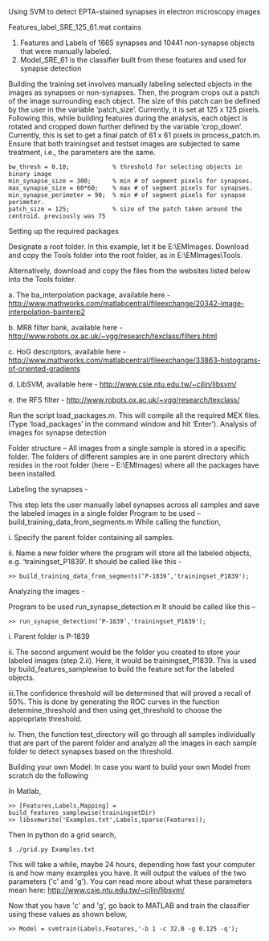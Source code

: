 Using SVM to detect EPTA-stained synapses in electron microscopy images

Features_label_SRE_125_61.mat contains
  
  1. Features and Labels of 1665 synapses and 10441 non-synapse objects that were manually labeled.
  2. Model_SRE_61 is the classifier built from these features and used for synapse detection

Building the training set involves manually labeling selected objects in the images as synapses or non-synapses. Then, the program crops out a patch of the image surrounding each object. The size of this patch can be defined by the user in the variable ‘patch_size’. Currently, it is set at 125 x 125 pixels. Following this, while building features during the analysis, each object is rotated and cropped down further defined by the variable ‘crop_down’. Currently, this is set to get a final patch of 61 x 61 pixels in process_patch.m. Ensure that both trainingset and testset images are subjected to same treatment, i.e., the parameters are the same.

    bw_thresh = 0.10;            % threshold for selecting objects in binary image
    min_synapse_size = 300;      % min # of segment pixels for synapses.
    max_synapse_size = 60*60;    % max # of segment pixels for synapses.
    min_synapse_perimeter = 90;  % min # of segment pixels for synapse perimeter.
    patch_size = 125;            % size of the patch taken around the centroid. previously was 75

Setting up the required packages

Designate a root folder. In this example, let it be E:\EMImages.
Download and copy the Tools folder into the root folder, as in E:\EMImages\Tools.

Alternatively, download and copy the files from the websites listed below into the Tools folder.

a. The ba_interpolation package, available here - http://www.mathworks.com/matlabcentral/fileexchange/20342-image-interpolation-bainterp2

b. MR8 filter bank, available here - http://www.robots.ox.ac.uk/~vgg/research/texclass/filters.html

c. HoG descriptors, available here - http://www.mathworks.com/matlabcentral/fileexchange/33863-histograms-of-oriented-gradients

d. LibSVM, available here - http://www.csie.ntu.edu.tw/~cjlin/libsvm/

e. the RFS filter - http://www.robots.ox.ac.uk/~vgg/research/texclass/

Run the script load_packages.m. This will compile all the required MEX files. (Type ‘load_packages’ in the command window and hit ‘Enter’).
Analysis of images for synapse detection

Folder structure – All images from a single sample is stored in a specific folder. The folders of different samples are in one parent directory which resides in the root folder (here – E:\EMImages) where all the packages have been installed.

Labeling the synapses -

This step lets the user manually label synapses across all samples and save the labeled images in a single folder Program to be used – build_training_data_from_segments.m While calling the function,

i. Specify the parent folder containing all samples.

ii. Name a new folder where the program will store all the labeled objects, e.g. ‘trainingset_P1839’. It should be called like this -

    >> build_training_data_from_segments(‘P-1839’,'trainingset_P1839');

Analyzing the images -

Program to be used run_synapse_detection.m It should be called like this –

    >> run_synapse_detection(‘P-1839’,'trainingset_P1839');

i. Parent folder is P-1839

ii. The second argument would be the folder you created to store your labeled images (step 2.ii). Here, it would be trainingset_P1839. This is used by build_features_samplewise to build the feature set for the labeled objects.

iii.The confidence threshold will be determined that will proved a recall of 50%. This is done by generating the ROC curves in the function determine_threshold and then using get_threshold to choose the appropriate threshold.

iv. Then, the function test_directory will go through all samples individually that are part of the parent folder and analyze all the images in each sample folder to detect synapses based on the threshold.

Building your own Model: In case you want to build your own Model from scratch do the following

In Matlab,

    >> [Features,Labels,Mapping] = build_features_samplewise(trainingsetDir)
    >> libsvmwrite('Examples.txt',Labels,sparse(Features));

Then in python do a grid search,

    $ ./grid.py Examples.txt
    
This will take a while, maybe 24 hours, depending how fast your computer is and how many examples you have. It will output the values of the two parameters ('c' and 'g'). You can read more about what these parameters mean here: http://www.csie.ntu.edu.tw/~cjlin/libsvm/

Now that you have 'c' and 'g', go back to MATLAB and train the classifier using these values as shown below,

    >> Model = svmtrain(Labels,Features,'-b 1 -c 32.0 -g 0.125 -q');
